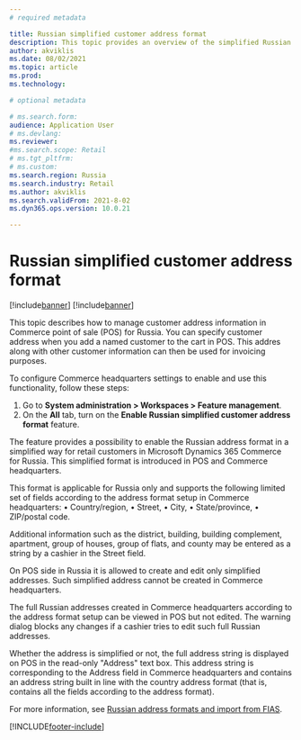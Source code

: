 ```yaml
---
# required metadata

title: Russian simplified customer address format
description: This topic provides an overview of the simplified Russian address format in Microsoft Dynamics 365 Commerce for Russia.
author: akviklis
ms.date: 08/02/2021
ms.topic: article
ms.prod: 
ms.technology: 

# optional metadata

# ms.search.form:
audience: Application User
# ms.devlang: 
ms.reviewer: 
#ms.search.scope: Retail
# ms.tgt_pltfrm: 
# ms.custom: 
ms.search.region: Russia
ms.search.industry: Retail
ms.author: akviklis
ms.search.validFrom: 2021-8-02
ms.dyn365.ops.version: 10.0.21

---
```

# Russian simplified customer address format

[!include[banner](../includes/banner.md)]
[!include[banner](../includes/preview-banner.md)]

This topic describes how to manage customer address information in Commerce point of sale (POS) for Russia. You can specify customer address when you add a named customer to the cart in POS. This addres along with other customer information can then be used for invoicing purposes.

To configure Commerce headquarters settings to enable and use this functionality, follow these steps:
1. Go to **System administration \> Workspaces \> Feature management**.
1. On the **All** tab, turn on the **Enable Russian simplified customer address format** feature.

The feature provides a possibility to enable the Russian address format in a simplified way for retail customers in Microsoft Dynamics 365 Commerce for Russia. This simplified format is introduced in POS and Commerce headquarters.

This format is applicable for Russia only and supports the following limited set of fields according to the address format setup in Commerce headquarters:
•	Country/region,
•	Street,
•	City,
•	State/province,
•	ZIP/postal code.

Additional information such as the district, building, building complement, apartment, group of houses, group of flats, and county may be entered as a string by a cashier in the Street field. 

On POS side in Russia it is allowed to create and edit only simplified addresses. Such simplified address cannot be created in Commerce headquarters.

The full Russian addresses created in Commerce headquarters according to the address format setup can be viewed in POS but not edited. The warning dialog blocks any changes if a cashier tries to edit such full Russian addresses.

Whether the address is simplified or not, the full address string is displayed on POS in the read-only "Address" text box. This address string is corresponding to the Address field in Commerce headquarters and contains an address string built in line with the country address format (that is, contains all the fields according to the address format).

For more information, see [Russian address formats and import from FIAS](../../finance/localizations/rus-russian-address-format-and-import-from-fias.md).

[!INCLUDE[footer-include](../../includes/footer-banner.md)]
